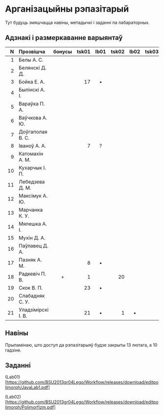 # Арганізацыйны рэпазітарый

Тут будуць змяшчацца навіны, метадычкі і заданні па лабараторных.

## Адзнакі і размеркаванне варыянтаў


|N  |Прозвішча         |бонусы|tsk01|lb01|tsk02|lb02|tsk03|lb03|tsk04|lb04|
|--:|:-----------------|:----:|----:|:--:|----:|:--:|----:|:--:|----:|:--:|
|  1|Белы А. С.        |      |     |    |     |    |     |    |     |    |
|  2|Белянскі Д. Д.    |      |     |    |     |    |     |    |     |    |
|  3|Бойка Е. А.       |      |17   |•   |     |    |     |    |     |    |
|  4|Былінскі А. І.    |      |     |    |     |    |     |    |     |    |
|  5|Вараўка П. А.     |      |     |    |     |    |     |    |     |    |
|  6|Ваўчкова А. Ю.    |      |     |    |     |    |     |    |     |    |
|  7|Доўгаполая В. С.  |      |     |    |     |    |     |    |     |    |
|  8|Іваноў А. А.      |      |7    |?   |     |    |     |    |     |    |
|  9|Катомахін А. М.   |      |     |    |     |    |     |    |     |    |
| 10|Кухарчык І. П.    |      |     |    |     |    |     |    |     |    |
| 11|Лебедзева Д. М.   |      |     |    |     |    |     |    |     |    |
| 12|Максімук А. Ю.    |      |     |    |     |    |     |    |     |    |
| 13|Марчанка К. У.    |      |     |    |     |    |     |    |     |    |
| 14|Мялешка А. І.     |      |     |    |     |    |     |    |     |    |
| 15|Мухін Д. А.       |      |     |    |     |    |     |    |     |    |
| 16|Паўлавец Д. А.    |      |     |    |     |    |     |    |     |    |
| 17|Пазняк А. М.      |      |8    |•   |     |    |     |    |     |    |
| 18|Радкевіч П. В.    |+     |1    |    |20   |    |     |    |     |    |
| 19|Скок В. П.        |      |23   |•   |     |    |     |    |     |    |
| 20|Слабадняк С. У.   |      |     |    |     |    |     |    |     |    |
| 21|Уладзімірскі І. В.|      |21   |•   |1    |•   |     |    |     |    |


## Навіны

Прыпамінаю, што доступ да рэпазітарыяў будзе закрыты 13 лютага, а 10 гадзіне.

## Заданні

(Lab01)[https://github.com/BSU2013gr04Lego/Workflow/releases/download/editpolimorph/JavaLab1.pdf]

(Lab02)[https://github.com/BSU2013gr04Lego/Workflow/releases/download/editpolimorph/Polimorfizm.pdf]